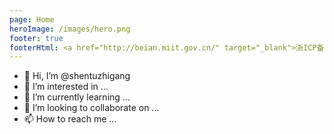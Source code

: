 ```yaml
---
page: Home
heroImage: /images/hero.png
footer: true
footerHtml: <a href="http://beian.miit.gov.cn/" target="_blank">浙ICP备19031217号</a> MIT Licensed | Copyright © 2021-present Starzkg
---
```

- 👋 Hi, I’m @shentuzhigang
- 👀 I’m interested in ...
- 🌱 I’m currently learning ...
- 💞️ I’m looking to collaborate on ...
- 📫 How to reach me ...

<!---
shentuzhigang/shentuzhigang is a ✨ special ✨ repository because its `README.md` (this file) appears on your GitHub profile.
You can click the Preview link to take a look at your changes.
--->
